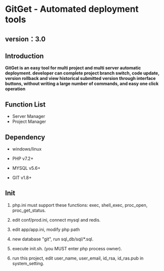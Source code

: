# GitGet - Automated deployment tools
          
## version：3.0

## Introduction

**GitGet is an easy tool for multi project and multi server automatic deployment. developer can complete project branch switch, code update, version rollback and view historical submitted version through interface buttons,  without writing a large number of commands, and easy one click operation**

## Function List
* Server Manager
* Project Manager

## Dependency
* windows/linux

* PHP v7.2+

* MYSQL v5.6+

* GIT v1.8+

## Init
1. php.ini must support these functions: exec, shell_exec, proc_open, proc_get_status.

2. edit conf/prod.ini, connect mysql and redis. 

3. edit app/app.ini, modify php path

4. new database "git", run sql_db/sql/*.sql.

5. execute init.sh. (you MUST enter php process owner).

6. run this project, edit user_name, user_email, id_rsa, id_ras.pub in system_setting.